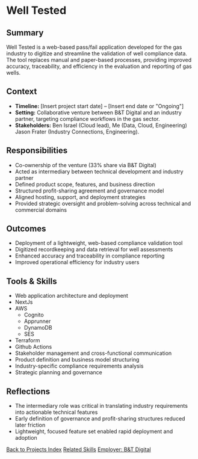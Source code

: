 # Well Tested

## Summary
Well Tested is a web-based pass/fail application developed for the gas industry to digitize and streamline the validation of well compliance data. The tool replaces manual and paper-based processes, providing improved accuracy, traceability, and efficiency in the evaluation and reporting of gas wells.

## Context
- **Timeline:** [Insert project start date] – [Insert end date or "Ongoing"]
- **Setting:** Collaborative venture between B&T Digital and an industry partner, targeting compliance workflows in the gas sector.
- **Stakeholders:** Ben Israel (Cloud lead), Me (Data, Cloud, Engineering) Jason Frater (Industry Connections, Engineering).

## Responsibilities
- Co-ownership of the venture (33% share via B&T Digital)
- Acted as intermediary between technical development and industry partner
- Defined product scope, features, and business direction
- Structured profit-sharing agreement and governance model
- Aligned hosting, support, and deployment strategies
- Provided strategic oversight and problem-solving across technical and commercial domains

## Outcomes
- Deployment of a lightweight, web-based compliance validation tool
- Digitized recordkeeping and data retrieval for well assessments
- Enhanced accuracy and traceability in compliance reporting
- Improved operational efficiency for industry users

## Tools & Skills
- Web application architecture and deployment
- NextJs
- AWS
    - Cognito
    - Apprunner
    - DynamoDB
    - SES
- Terraform
- Github Actions
- Stakeholder management and cross-functional communication
- Product definition and business model structuring
- Industry-specific compliance requirements analysis
- Strategic planning and governance

## Reflections
- The intermediary role was critical in translating industry requirements into actionable technical features
- Early definition of governance and profit-sharing structures reduced later friction
- Lightweight, focused feature set enabled rapid deployment and adoption

[Back to Projects Index](../../projects/index.md)
[Related Skills](../../skills/index.md)
[Employer: B&T Digital](../../jobs/bt-digital/index.md)
